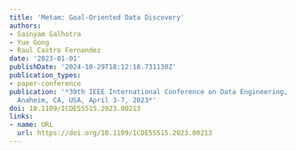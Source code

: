 ```yaml
---
title: 'Metam: Goal-Oriented Data Discovery'
authors:
- Sainyam Galhotra
- Yue Gong
- Raul Castro Fernandez
date: '2023-01-01'
publishDate: '2024-10-29T18:12:18.731130Z'
publication_types:
- paper-conference
publication: '*39th IEEE International Conference on Data Engineering, ICDE 2023,
  Anaheim, CA, USA, April 3-7, 2023*'
doi: 10.1109/ICDE55515.2023.00213
links:
- name: URL
  url: https://doi.org/10.1109/ICDE55515.2023.00213
---
```

